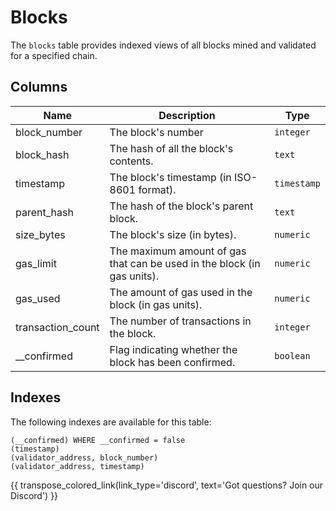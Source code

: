 # Blocks

The `blocks` table provides indexed views of all blocks mined and validated for a specified chain.

## Columns
| Name                | Description                                                                 | Type        |
| --------- | --------- | --------------------------------------------------------------------------- |
| block_number | The block's number | `integer` |
| block_hash | The hash of all the block's contents. | `text` |
| timestamp | The block's timestamp (in ISO-8601 format). | `timestamp` |
| parent_hash | The hash of the block's parent block. | `text` |
| size_bytes | The block's size (in bytes). | `numeric` |
| gas_limit | The maximum amount of gas that can be used in the block (in gas units). | `numeric` |
| gas_used | The amount of gas used in the block (in gas units). | `numeric` |
| transaction_count | The number of transactions in the block. | `integer` |
| __confirmed | Flag indicating whether the block has been confirmed. | `boolean` |


## Indexes
The following indexes are available for this table:
```
(__confirmed) WHERE __confirmed = false
(timestamp)
(validator_address, block_number)
(validator_address, timestamp)
```

{{ transpose_colored_link(link_type='discord', text='Got questions?  Join our Discord') }}
